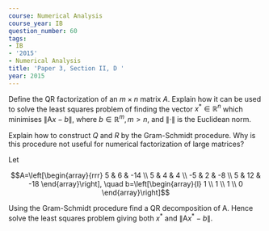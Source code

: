 ```yaml
---
course: Numerical Analysis
course_year: IB
question_number: 60
tags:
- IB
- '2015'
- Numerical Analysis
title: 'Paper 3, Section II, D '
year: 2015
---
```




Define the QR factorization of an $m \times n$ matrix $A$. Explain how it can be used to solve the least squares problem of finding the vector $x^{*} \in \mathbb{R}^{n}$ which minimises $\|\mathrm{A} x-b\|$, where $b \in \mathbb{R}^{m}, m>n$, and $\|\cdot\|$ is the Euclidean norm.

Explain how to construct $Q$ and $R$ by the Gram-Schmidt procedure. Why is this procedure not useful for numerical factorization of large matrices?

Let

$$A=\left[\begin{array}{rrr}
5 & 6 & -14 \\
5 & 4 & 4 \\
-5 & 2 & -8 \\
5 & 12 & -18
\end{array}\right], \quad b=\left[\begin{array}{l}
1 \\
1 \\
1 \\
0
\end{array}\right]$$

Using the Gram-Schmidt procedure find a QR decomposition of A. Hence solve the least squares problem giving both $x^{*}$ and $\left\|\mathrm{A} x^{*}-b\right\|$.